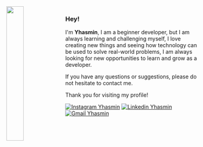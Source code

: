 <img align="left" src="https://th.bing.com/th/id/OIG.By5F5el.CF1sJFnMc5Z_?pid=ImgGn" width="30%" height="30%">

### Hey!

I'm **Yhasmin**, I am a beginner developer, but I am always learning and challenging myself, I love creating new things and seeing how technology can be used to solve real-world problems, I am always looking for new opportunities to learn and grow as a developer.

If you have any questions or suggestions, please do not hesitate to contact me.

Thank you for visiting my profile!

[![Instagram Yhasmin](https://img.shields.io/badge/-@minmundotech-F44747?style=flat-square&labelColor=F44747&logo=instagram&logoColor=white&link=https://www.instagram.com/minmundotech/)](https://www.instagram.com/minmundotech/) [![Linkedin Yhasmin](https://img.shields.io/badge/-Yhasmin_Souza_e_Silva-blue?style=flat-square&logo=Linkedin&logoColor=white&link=https://www.linkedin.com/in/yhasmin-souza-e-silva-7602ab239/)](https://www.linkedin.com/in/yhasmin-souza-e-silva-7602ab239/) [![Gmail Yhasmin](https://img.shields.io/badge/-yhasminsouzaesilva@gmail.com-c14438?style=flat-square&logo=Gmail&logoColor=white&link=mailto:yhasminsouzaesilva@gmail.com)](mailto:yhasminsouzaesilva@gmail.com)

<br>
